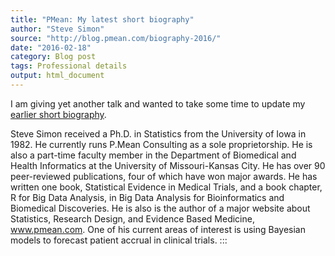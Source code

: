 ```yaml
---
title: "PMean: My latest short biography"
author: "Steve Simon"
source: "http://blog.pmean.com/biography-2016/"
date: "2016-02-18"
category: Blog post
tags: Professional details
output: html_document
---
```


I am giving yet another talk and wanted to take some time to update my
[earlier short biography](../short-biography/index.html).

<!---More--->

Steve Simon received a Ph.D. in Statistics from the University of Iowa
in 1982. He currently runs P.Mean Consulting as a sole proprietorship.
He is also a part-time faculty member in the Department of Biomedical
and Health Informatics at the University of Missouri-Kansas City. He has
over 90 peer-reviewed publications, four of which have won major awards.
He has written one book, Statistical Evidence in Medical Trials, and a
book chapter, R for Big Data Analysis, in Big Data Analysis for
Bioinformatics and Biomedical Discoveries. He is also is the author of a
major website about Statistics, Research Design, and Evidence Based
Medicine, www.pmean.com. One of his current areas of interest is using
Bayesian models to forecast patient accrual in clinical trials.
:::

